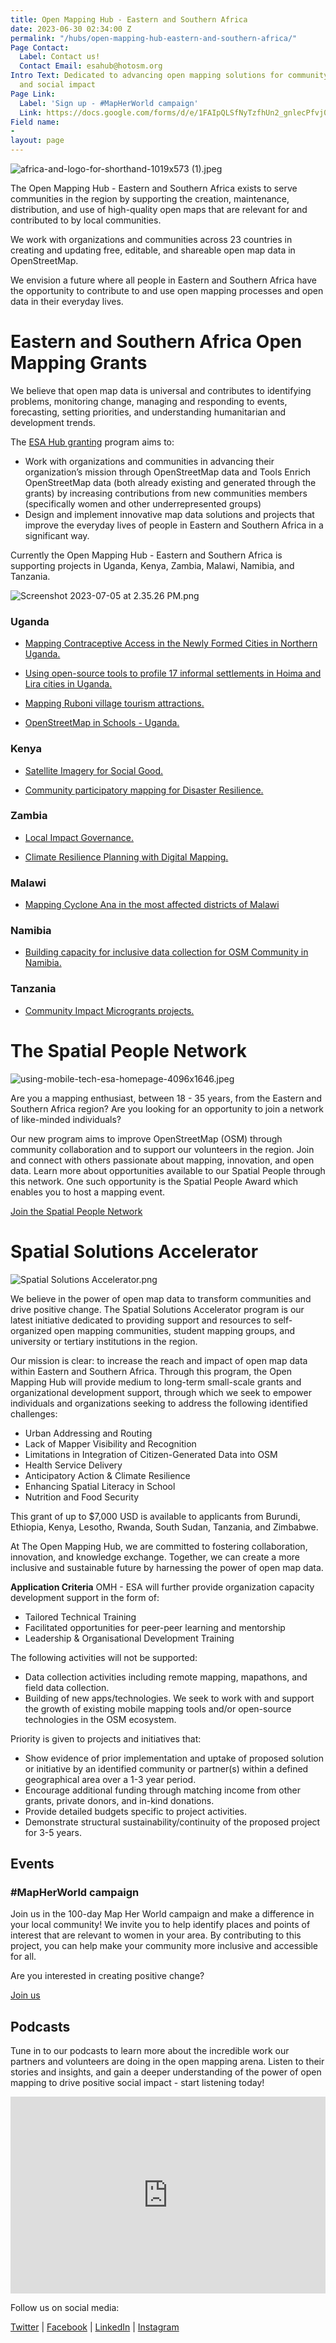 ```yaml
---
title: Open Mapping Hub - Eastern and Southern Africa
date: 2023-06-30 02:34:00 Z
permalink: "/hubs/open-mapping-hub-eastern-and-southern-africa/"
Page Contact:
  Label: Contact us!
  Contact Email: esahub@hotosm.org
Intro Text: Dedicated to advancing open mapping solutions for community development
  and social impact
Page Link:
  Label: 'Sign up - #MapHerWorld campaign'
  Link: https://docs.google.com/forms/d/e/1FAIpQLSfNyTzfhUn2_gnlecPfvj0HuGwKzNfsuvG-XrSArqncasNDmQ/viewform
Field name:
- 
layout: page
---
```


![africa-and-logo-for-shorthand-1019x573 (1).jpeg](https://cdn.hotosm.org/website/africa-and-logo-for-shorthand-1019x573+(1).jpeg)

The Open Mapping Hub - Eastern and Southern Africa exists to serve communities in the region by supporting the creation, maintenance, distribution, and use of high-quality open maps that are relevant for and contributed to by local communities.

We work with organizations and communities across 23 countries in creating and updating free, editable, and shareable open map data in OpenStreetMap.

We envision a future where all people in Eastern and Southern Africa have the opportunity to contribute to and use open mapping processes and open data in their everyday lives.

# Eastern and Southern Africa Open Mapping Grants

We believe that open map data is universal and contributes to identifying problems, monitoring change, managing and responding to events, forecasting, setting priorities, and understanding humanitarian and development trends. 

The [ESA Hub granting](https://www.hotosm.org/projects/esa-open-mapping-grants-2023/) program aims to:

* Work with organizations and communities in advancing their organization’s mission through OpenStreetMap data and Tools 
Enrich OpenStreetMap data (both already existing and generated through the grants) by increasing contributions from new communities members (specifically women and other underrepresented groups)
* Design and implement innovative map data solutions and projects that improve the everyday lives of people in Eastern and Southern Africa in a significant way.

Currently the Open Mapping Hub - Eastern and Southern Africa is supporting projects in Uganda, Kenya, Zambia, Malawi, Namibia, and Tanzania.  

![Screenshot 2023-07-05 at 2.35.26 PM.png](https://cdn.hotosm.org/website/Screenshot+2023-07-05+at+2.35.26+PM.png)

### Uganda

* [Mapping Contraceptive Access in the Newly Formed Cities in Northern Uganda.](https://www.hotosm.org/projects/mapping-contraceptive-access-in-the-newly-formed-cities-in-northern-uganda/)

* [Using open-source tools to profile 17 informal settlements in Hoima and Lira cities in Uganda.](https://www.hotosm.org/projects/using-open-source-tools-to-profile-17-informal-settlements-in-hoima-and-lira-cities-in-uganda/)

* [Mapping Ruboni village tourism attractions.](https://www.hotosm.org/projects/mapping-ruboni-village-tourist-attractions-on-openstreetmap-to-enhance-regional-tourism/)

* [OpenStreetMap in Schools - Uganda.](https://www.hotosm.org/projects/openstreetmap-in-schools/)

### Kenya

* [Satellite Imagery for Social Good.](https://www.hotosm.org/projects/satellite-imagery-for-social-good/)

* [Community participatory mapping for Disaster Resilience.](https://www.hotosm.org/projects/community-participatory-mapping-for-disaster-resilience/)

### Zambia

* [Local Impact Governance.](https://www.hotosm.org/projects/usaid-local-impact-governance-activity/)

* [Climate Resilience Planning with Digital Mapping.
](https://www.hotosm.org/projects/climate-resilience-planning-with-digital-mapping/)
### Malawi

* [Mapping Cyclone Ana in the most affected districts of Malawi](https://www.hotosm.org/projects/mapping-tropical-storm-ana-and-cyclone-gombe-in-the-most-affected-districts-of-malawi-for-early-recovery-of-affected-communities/)

### Namibia

* [Building capacity for inclusive data collection for OSM Community in Namibia. ](https://www.hotosm.org/projects/building-capacity-for-inclusive-data-collection-for-the-osm-community-in-namibia/)

### Tanzania

* [Community Impact Microgrants projects.](https://omdtanzania.medium.com/?p=8ef86ff7dd93)

# The Spatial People Network

![using-mobile-tech-esa-homepage-4096x1646.jpeg](https://cdn.hotosm.org/website/using-mobile-tech-esa-homepage-4096x1646.jpeg)

Are you a mapping enthusiast, between 18 - 35 years, from the Eastern and Southern Africa region? Are you looking for an opportunity to join a network of like-minded individuals?

Our new program aims to improve OpenStreetMap (OSM) through community collaboration and to support our volunteers in the region. Join and connect with others passionate about mapping, innovation, and open data. Learn more about opportunities available to our Spatial People through this network. One such opportunity is the Spatial People Award which enables you to host a mapping event. 

[Join the Spatial People Network](https://forms.gle/sW41g36w75eXAV7F7)

# Spatial Solutions Accelerator

![Spatial Solutions Accelerator.png](https://cdn.hotosm.org/website/Spatial+Solutions+Accelerator.png)

We believe in the power of open map data to transform communities and drive positive change. The Spatial Solutions Accelerator program is our latest initiative dedicated to providing support and resources to self-organized open mapping communities, student mapping groups, and university or tertiary institutions in the region.

Our mission is clear: to increase the reach and impact of open map data within Eastern and Southern Africa. Through this program, the Open Mapping Hub will provide medium to long-term small-scale grants and organizational development support, through which we seek to empower individuals and organizations seeking to address the following identified challenges: 
* Urban Addressing and Routing
* Lack of Mapper Visibility and Recognition
* Limitations in Integration of Citizen-Generated Data into OSM
* Health Service Delivery
* Anticipatory Action & Climate Resilience
* Enhancing Spatial Literacy in School
* Nutrition and Food Security

This grant of up to $7,000 USD is available to applicants from Burundi, Ethiopia, Kenya, Lesotho, Rwanda, South Sudan, Tanzania, and Zimbabwe.

At The Open Mapping Hub, we are committed to fostering collaboration, innovation, and knowledge exchange. Together, we can create a more inclusive and sustainable future by harnessing the power of open map data.

**Application Criteria**
OMH - ESA will further provide organization capacity development support in the form of:
* Tailored Technical Training 
* Facilitated opportunities for peer-peer learning and mentorship 
* Leadership & Organisational Development Training 

The following activities will not be supported: 
* Data collection activities including remote mapping, mapathons, and field data collection. 
* Building of new apps/technologies. We seek to work with and support the growth of existing mobile mapping tools and/or open-source technologies in the OSM ecosystem.

Priority is given to projects and initiatives that:
* Show evidence of prior implementation and uptake of proposed solution or initiative by an identified community or partner(s) within a defined geographical area over a 1-3 year period.
* Encourage additional funding through matching income from other grants, private donors, and in-kind donations.
* Provide detailed budgets specific to project activities.
* Demonstrate structural sustainability/continuity of the proposed project for 3-5 years.

## Events

### #MapHerWorld campaign
Join us in the 100-day Map Her World campaign and make a difference in your local community! We invite you to help identify places and points of interest that are relevant to women in your area. By contributing to this project, you can help make your community more inclusive and accessible for all.

Are you interested in creating positive change?

[Join us](https://www.hotosm.org/projects/mapherworld/)

## Podcasts
Tune in to our podcasts to learn more about the incredible work our partners and volunteers are doing in the open mapping arena. Listen to their stories and insights, and gain a deeper understanding of the power of open mapping to drive positive social impact - start listening today!

<iframe title="The esahub's Podcast" allowtransparency="true" height="315" width="100%" style="border: none; min-width: min(100%, 430px);height:315px;" scrolling="no" data-name="pb-iframe-player" src="https://www.podbean.com/player-v2/?i=ryzfj-e3f4ac-pbblog-playlist&share=1&download=1&fonts=Arial&skin=1&font-color=&rtl=0&logo_link=&btn-skin=666666&size=315" loading="lazy" allowfullscreen=""></iframe>

Follow us on social media:

[Twitter](https://twitter.com/openmapping_esa) | [Facebook](https://www.facebook.com/openmapping.esa) | [LinkedIn](https://www.linkedin.com/showcase/the-open-mapping-hub-eastern-and-southern-africa/) | [Instagram](https://www.linkedin.com/showcase/the-open-mapping-hub-eastern-and-southern-africa/)



